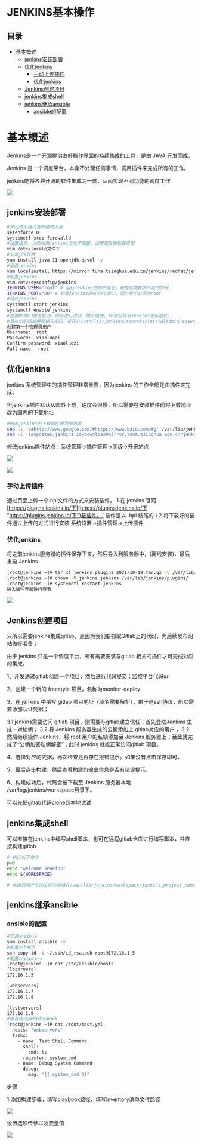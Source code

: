 # JENKINS基本操作

## 目录

-   [基本概述](#基本概述)
    -   [jenkins安装部署](#jenkins安装部署)
    -   [优化jenkins](#优化jenkins)
        -   [手动上传插件](#手动上传插件)
        -   [优化jenkins](#优化jenkins)
    -   [Jenkins创建项目](#Jenkins创建项目)
    -   [jenkins集成shell](#jenkins集成shell)
    -   [jenkins继承ansible](#jenkins继承ansible)
        -   [ansible的配置](#ansible的配置)

# 基本概述

Jenkins是一个开源提供友好操作界面的持续集成的工具，是由 JAVA 开发而成。

Jenkins 是一个调度平台，本身不处理任何事情，调用插件来完成所有的工作。

jenkins能将各种开源的软件集成为一体，从而实现不同功能的调度工作

![](image/image_Bl30ezbuXw.png)

## jenkins安装部署

```bash
#关闭防火墙以及内核防火墙
setenforce 0
systemctl stop firewalld
#设置语言，以防后期jenkins汉化不完整，设置完后重启服务器
vim /etc/locale文件下
#安装jdk环境
yum install java-11-openjdk-devel -y
#安装jenkins
yum localinstall https://mirror.tuna.tsinghua.edu.cn/jenkins/redhat/jenkins-2.303-1.1.noarch.rpm
#配置jenkins
vim /etv/sysconfig/jenkins
JENKINS_USER="root" # 运行Jenkins的用户身份，避免后期权限不足的情况
JENKINS_PORT="80" # 如果jenkins监听在80端口，运行身份必须为root
#启动jenkins
systemctl start jenkins
systemctl enable jenkins
#查看80端口是否启动，域名进行访问（域名随便。IP地址填写Jenkins主机地址）
#首次访问网站需要输入密码，密码在/var/lib/jenkins/secrets/initialAdminPassword
创建第一个管理员用户
Username:  root
Password:  xiaoluozi
Confirm password: xiaoluozi 
Full name： root

```

## 优化jenkins

jenkins 系统管理中的插件管理非常重要，因为jenkins 的工作全部是由插件来完成。

但jenkins插件默认从国外下载，速度会很慢，所以需要在安装插件前将下载地址改为国内的下载地址

```bash
#修改jenkins的下载插件源为国内源
sed -i 's#http://www.google.com/#https://www.baiducom/#g' /var/lib/jenkins/updates/default.json
sed -i 's#updates.jenkins.io/download#mirror.tuna.tsinghua.edu.cn/jenkins#g' /var/lib/jenkins/updates/default.json

```

修改jenkins插件站点：系统管理→插件管理→高级→升级站点

![](image/image_rDmXON1cib.png)

![](image/image_0ZCuIgbMKY.png)

### 手动上传插件

通过页面上传一个.hpi文件的方式来安装插件。
1.在 jenkins 官网 [https://plugins.jenkins.io/下](https://plugins.jenkins.io/下 "https://plugins.jenkins.io/下")载插件。( 插件是以 .hpi 结尾的 )
2.将下载好的插件通过上传的方式进行安装 系统设置->插件管理->上传插件

### 优化jenkins

将之前jenkins服务器的插件保存下来，然后导入到服务器中，(离线安装)，最后重启 Jenkins

```bash
[root@jenkins ~]# tar xf jenkins_plugins_2021-10-19.tar.gz -C /var/lib/jenkins/plugins/
[root@jenkins ~]# chown -R jenkins.jenkins /var/lib/jenkins/plugins/
[root@jenkins ~]# systemctl restart jenkins
进入插件界面进行查看

```

![](image/image_lR4bVoazAz.png)

## Jenkins创建项目

只所以需要jenkins集成gitlab，是因为我们要抓取Gitlab上的代码，为后续发布网站做好准备；

由于 jenkins 只是一个调度平台，所有需要安装与gitlab 相关的插件才可完成对应的集成。

1、开发通过gitlab创建一个项目，然后进行代码提交；监控平台代码url

2、创建一个新的 freestyle 项目，名称为monitor-deploy

3、在 jenkins 中填写 gitlab 项目地址（域名需要解析），由于是ssh协议，所以需要添加认证凭据；

3.1 jenkins需要访问 gitlab 项目，则需要与gitlab建立信任；首先登陆Jenkins 生成一对秘钥；
3.2 将 Jenkins 服务器生成的公钥添加上 gitlab对应的用户；
3.2 然后继续操作 Jenkins，将 root 用户的私钥添加至 Jenkins 服务器上；至此就完成了“公钥加密私钥解密”；此时 jenkins 就能正常访问gitlab 项目。

4、选择对应的凭据，再次检查是否存在报错提示。如果没有点击保存即可。

5、最后点击构建，然后查看构建的输出信息是否有错误提示。

6、构建成功后，代码会被下载至 Jenkins 服务器本地 /var/log/jenkins/workspace目录下。

可以先把gitlab代码clone到本地试试

## jenkins集成shell

可以直接在jenkins中编写shell脚本，也可在远程gitlab仓库进行编写脚本，并直接构建gitlab

```bash
# 执行以下命令
pwd
echo "welcome Jenkins"
echo ${WORKSPACE}

# 构建后所产生的文件会存储在/var/lib/jenkins/workspace/jenkins_project_name目录下

```

## jenkins继承ansible

### ansible的配置

```bash
#安装ansible
yum install ansible -y
#配置ssh免密
ssh-copy-id -i ~/.ssh/id_rsa.pub root@172.16.1.5
#配置inventory
[root@jenkins ~]# cat /etc/ansible/hosts
[lbservers]
172.16.1.5

[webservers]
172.16.1.7
172.16.1.8

[testservers]
172.16.1.9
#编写测试用的playbook
[root@jenkins ~]# cat /root/test.yml
- hosts: "webservers"
  tasks:
    - name: Test Shell Command
      shell:
        cmd: ls
      register: system_cmd
    - name: Debug System Command
      debug:
        msg: "{{ system_cmd }}"

```

步骤

1.添加构建步骤，填写playbook路径，填写inventory清单文件路径

![](image/image_lFdwA4Lsxm.png)

设置选项传参以及变量值

![](image/image_xzjKflkjH_.png)
